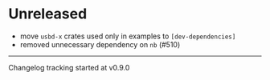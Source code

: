 # Unreleased

- move `usbd-x` crates used only in examples to `[dev-dependencies]`
- removed unnecessary dependency on `nb` (#510)

---

Changelog tracking started at v0.9.0
